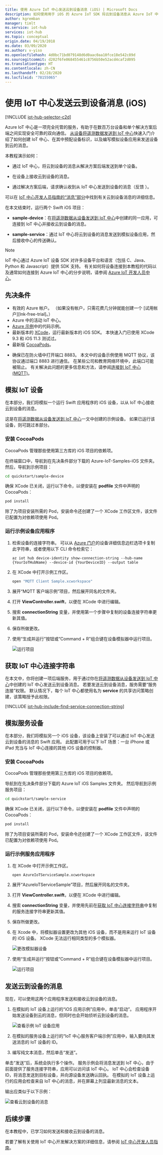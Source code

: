```yaml
---
title: 使用 Azure IoT 中心发送云到设备消息 (iOS) | Microsoft Docs
description: 如何使用用于 iOS 的 Azure IoT SDK 将云到设备消息从 Azure IoT 中心发送到设备。
author: kgremban
manager: timlt
ms.service: iot-hub
services: iot-hub
ms.topic: conceptual
origin.date: 04/19/2018
ms.date: 03/09/2020
ms.author: v-yiso
ms.openlocfilehash: 4d0bc71bd079148d6d0aac0aa10fce18e542c89d
ms.sourcegitcommit: d202f6fe068455461c8756b50e52acd4caf2d095
ms.translationtype: HT
ms.contentlocale: zh-CN
ms.lasthandoff: 02/28/2020
ms.locfileid: "78155065"
---
```

# <a name="send-cloud-to-device-messages-with-iot-hub-ios"></a>使用 IoT 中心发送云到设备消息 (iOS)
[!INCLUDE [iot-hub-selector-c2d](../../includes/iot-hub-selector-c2d.md)]

Azure IoT 中心是一项完全托管的服务，有助于在数百万台设备和单个解决方案后端之间实现安全可靠的双向通信。 [从设备将遥测数据发送到 IoT 中心](quickstart-send-telemetry-ios.md)快速入门介绍了如何创建 IoT 中心、在其中预配设备标识，以及编写模拟设备应用来发送设备到云的消息。

本教程演示如何：

* 通过 IoT 中心，将云到设备的消息从解决方案后端发送到单个设备。
* 在设备上接收云到设备的消息。

* 通过解决方案后端，请求确认收到从 IoT 中心发送到设备的消息（反馈  ）。

可以在 [IoT 中心开发人员指南的“消息”部分](iot-hub-devguide-messaging.md)中找到有关云到设备消息的详细信息。

在本文结束时，运行两个 Swift iOS 项目：

* **sample-device**：在[将遥测数据从设备发送到 IoT 中心](quickstart-send-telemetry-ios.md)中创建的同一应用，可连接到 IoT 中心并接收云到设备的消息。

* **sample-service**：通过 IoT 中心将云到设备的消息发送到模拟设备应用，然后接收中心的传送确认。

> [!NOTE]
> IoT 中心通过 Azure IoT 设备 SDK 对许多设备平台和语言（包括 C、Java、Python 和 Javascript）提供 SDK 支持。 有关如何将设备连接到本教程的代码以及通常如何连接到 Azure IoT 中心的分步说明，请参阅 [Azure IoT 开发人员中心](https://www.azure.com/develop/iot)。

## <a name="prerequisites"></a>先决条件
- 有效的 Azure 帐户。 （如果没有帐户，只需花费几分钟就能创建一个 [试用帐户][lnk-free-trial]。）
- Azure 中的活动 IoT 中心。 
- [Azure 示例](https://github.com/Azure-Samples/azure-iot-samples-ios/archive/master.zip)中的代码示例。
- 最新版本的 [XCode](https://developer.apple.com/xcode/)，运行最新版本的 iOS SDK。 本快速入门已使用 XCode 9.3 和 iOS 11.3 测试过。
- 最新版 [CocoaPods](https://guides.cocoapods.org/using/getting-started.html)。

* 确保已在防火墙中打开端口 8883。 本文中的设备示例使用 MQTT 协议，该协议通过端口 8883 进行通信。 在某些公司和教育网络环境中，此端口可能被阻止。 有关解决此问题的更多信息和方法，请参阅[连接到 IoT 中心(MQTT)](iot-hub-mqtt-support.md#connecting-to-iot-hub)。

## <a name="simulate-an-iot-device"></a>模拟 IoT 设备
在本部分，我们将模拟一个运行 Swift 应用程序的 iOS 设备，以从 IoT 中心接收云到设备的消息。 

这是在[将遥测数据从设备发送到 IoT 中心](quickstart-send-telemetry-ios.md)一文中创建的示例设备。 如果已运行该设备，则可跳过本部分。

### <a name="install-cocoapods"></a>安装 CocoaPods

CocoaPods 管理那些使用第三方库的 iOS 项目的依赖项。

在终端窗口中，导航到在先决条件部分下载的 Azure-IoT-Samples-iOS 文件夹。 然后，导航到示例项目：

```sh
cd quickstart/sample-device
```

确保 XCode 已关闭，运行以下命令，以便安装在 **podfile** 文件中声明的 CocoaPods：

```sh
pod install
```

除了为项目安装所需的 Pod，安装命令还创建了一个 XCode 工作区文件，该文件已配置为对依赖项使用 Pod。 

### <a name="run-the-sample-device-application"></a>运行示例设备应用程序 

1. 检索设备的连接字符串。 可以从 [Azure 门户](https://portal.azure.cn)的设备详细信息边栏选项卡复制此字符串，或者使用以下 CLI 命令检索它： 

    ```azurecli
    az iot hub device-identity show-connection-string --hub-name {YourIoTHubName} --device-id {YourDeviceID} --output table
    ```

1. 在 XCode 中打开示例工作区。

   ```sh
   open "MQTT Client Sample.xcworkspace"
   ```

2. 展开“MQTT 客户端示例”项目，然后展开同名的文件夹。   
3. 打开 **ViewController.swift**，以便在 XCode 中进行编辑。 
4. 搜索 **connectionString** 变量，并使用第一个步骤中复制的设备连接字符串更新其值。
5. 保存所做更改。 
6. 使用“生成并运行”按钮或“Command + R”组合键在设备模拟器中运行项目。   

   ![运行项目](media/iot-hub-ios-swift-c2d/run-sample.png)

## <a name="get-the-iot-hub-connection-string"></a>获取 IoT 中心连接字符串

在本文中，你将创建一项后端服务，用于通过你在[将遥测数据从设备发送到 IoT 中心](quickstart-send-telemetry-ios.md)中创建的 IoT 中心发送云到设备消息。 若要发送云到设备消息，服务需要“服务连接”权限。  默认情况下，每个 IoT 中心都使用名为 **service** 的共享访问策略创建，该策略授予此权限。

[!INCLUDE [iot-hub-include-find-service-connection-string](../../includes/iot-hub-include-find-service-connection-string.md)]

## <a name="simulate-a-service-device"></a>模拟服务设备

在本部分，我们将模拟另一个 iOS 设备，该设备上安装了可以通过 IoT 中心发送云到设备的消息的 Swift 应用。 此配置可用于以下 IoT 场景：一台 iPhone 或 iPad 充当与 IoT 中心连接的其他 iOS 设备的控制器。 

### <a name="install-cocoapods"></a>安装 CocoaPods

CocoaPods 管理那些使用第三方库的 iOS 项目的依赖项。

导航到在先决条件部分下载的 Azure IoT iOS Samples 文件夹。 然后导航到示例服务项目：

```sh
cd quickstart/sample-service
```

确保 XCode 已关闭，运行以下命令，以便安装在 **podfile** 文件中声明的 CocoaPods：

```sh
pod install
```

除了为项目安装所需的 Pod，安装命令还创建了一个 XCode 工作区文件，该文件已配置为对依赖项使用 Pod。

### <a name="run-the-sample-service-application"></a>运行示例服务应用程序

1. 在 XCode 中打开示例工作区。

   ```sh
   open AzureIoTServiceSample.xcworkspace
   ```

3. 展开“AzureIoTServiceSample”项目，然后展开同名的文件夹。   
4. 打开 **ViewController.swift**，以便在 XCode 中进行编辑。 
4. 搜索 **connectionString** 变量，并使用先前在[获取 IoT 中心连接字符串](#get-the-iot-hub-connection-string)中复制的服务连接字符串更新其值。
6. 保存所做更改。 
7. 在 Xcode 中，将模拟器设置更改为其他 iOS 设备，而不是用来运行 IoT 设备的 iOS 设备。 XCode 无法运行相同类型的多个模拟器。 

   ![更改模拟器设备](media/iot-hub-ios-swift-c2d/change-device.png)

8. 使用“生成并运行”按钮或“Command + R”组合键在设备模拟器中运行项目。   

   ![运行项目](media/iot-hub-ios-swift-c2d/run-app.png)


## <a name="send-a-cloud-to-device-message"></a>发送云到设备的消息
现在，可以使用这两个应用程序发送和接收云到设备的消息。

1. 在模拟的 IoT 设备上运行的“iOS 应用示例”应用中，单击“启动”。   应用程序开始发送设备到云的消息，但同时也会开始侦听云到设备的消息。 

   ![查看示例 IoT 设备应用](media/iot-hub-ios-swift-c2d/view-d2c.png)

2. 在模拟的服务设备上运行的“IoT 中心服务客户端示例”应用中，输入要向其发送消息的 IoT 设备的 ID。  

3. 编写纯文本消息，然后单击“发送”。  

单击“发送”后，系统会执行多个操作。 服务示例会将消息发送到 IoT 中心，由于前面提供了服务连接字符串，应用可以访问该 IoT 中心。 IoT 中心会检查设备 ID，将消息发送到目标设备，并向源设备发送确认回执。 在模拟的 IoT 设备上运行的应用会检查来自 IoT 中心的消息，并在屏幕上列显最新消息的文本。

输出应类似于以下示例：

   ![查看云到设备的消息](media/iot-hub-ios-swift-c2d/view-c2d.png)


## <a name="next-steps"></a>后续步骤
在本教程中，已学习如何发送和接收云到设备的消息。 


若要了解有关使用 IoT 中心开发解决方案的详细信息，请参阅 [IoT 中心开发人员指南](iot-hub-devguide.md)。
